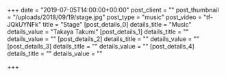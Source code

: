 +++
date = "2019-07-05T14:00:00+00:00"
post_client = ""
post_thumbnail = "/uploads/2018/09/19/stage.jpg"
post_type = "music"
post_video = "tf-JQkUYNFk"
title = "Stage"
[post_details_0]
details_title = "Music"
details_value = "Takaya Takumi"
[post_details_1]
details_title = ""
details_value = ""
[post_details_2]
details_title = ""
details_value = ""
[post_details_3]
details_title = ""
details_value = ""
[post_details_4]
details_title = ""
details_value = ""

+++
